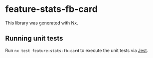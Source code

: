 # feature-stats-fb-card

This library was generated with [Nx](https://nx.dev).

## Running unit tests

Run `nx test feature-stats-fb-card` to execute the unit tests via [Jest](https://jestjs.io).

